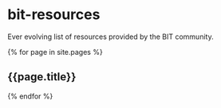 # bit-resources
Ever evolving list of resources  provided by the BIT community.



{% for page in site.pages %}
## {{page.title}}
{% endfor %}
